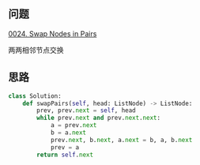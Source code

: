 ## 问题
[0024. Swap Nodes in Pairs](https://leetcode.com/problems/swap-nodes-in-pairs/)

两两相邻节点交换

## 思路
```python
class Solution:
    def swapPairs(self, head: ListNode) -> ListNode:
        prev, prev.next = self, head
        while prev.next and prev.next.next:
            a = prev.next
            b = a.next
            prev.next, b.next, a.next = b, a, b.next
            prev = a
        return self.next
```
